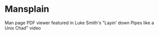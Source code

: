 # Mansplain
Man page PDF viewer featured in Luke Smith's "Layin' down Pipes like a Unix Chad" video
